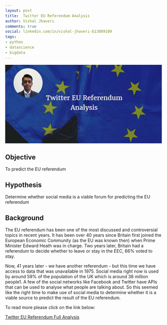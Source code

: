 ```yaml
--- 
layout: post 
title:  Twitter EU Referendum Analysis
author: Vishal Jhaveri
comments: true 
social: linkedin.com/in/vishal-jhaveri-b13089109
tags: 
- python 
- datascience
- bigdata 
---
```


![EU Twitter Referendum Analysis Vishal](../images/vish_eu.jpg)

## Objective

To predict the EU referendum

## Hypothesis 

Determine whether social media is a viable forum for predicting the EU referendum

## Background

The EU referendum has been one of the most discussed and controversial topics in recent years. It has been over 40 years since Britain first joined the European Economic Community (as the EU was known then) when Prime Minister Edward Heath was in charge. Two years later, Britain had a referendum to decide whether to leave or stay in the EEC, 66% voted to stay.

Now, 41 years later - we have another referendum - but this time we have access to data that was unavailable in 1975. Social media right now is used by around 59% of the population of the UK which is around 38 million people1. A few of the social networks like Facebook and Twitter have APIs that can be used to analyse what people are talking about. So this seemed like the right time to make use of social media to determine whether it is a viable source to predict the result of the EU referendum.

To read more please click on the link below:

[Twitter EU Referendum Full Analysis](http://www.capgemini.com/blog/insights-data-blog/2016/09/twitter-eu-referendum-analysis-by-vishal-jhaveri)

